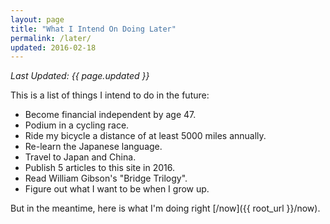 ```yaml
---
layout: page
title: "What I Intend On Doing Later"
permalink: /later/
updated: 2016-02-18
---
```

_Last Updated: {{ page.updated }}_

This is a list of things I intend to do in the future:

- Become financial independent by age 47.
- Podium in a cycling race.
- Ride my bicycle a distance of at least 5000 miles annually.
- Re-learn the Japanese language.
- Travel to Japan and China.
- Publish 5 articles to this site in 2016.
- Read William Gibson's "Bridge Trilogy".
- Figure out what I want to be when I grow up.

But in the meantime, here is what I'm doing right [/now]({{ root_url }}/now).

